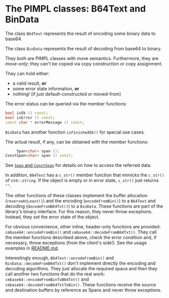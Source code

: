 # The PIMPL classes: B64Text and BinData

The class `B64Text` represents the result of encoding some binary data to base64.

The class `BinData` represents the result of decoding from base64 to binary.

They both are PIMPL classes with move semantics. Furthermore, they are *move-only*; they can't be copied via copy construction or copy assignment.

They can hold either:
+ a valid result, **or**
+ some error state information, **or**
+ nothing! (if just default-constructed or moved-from)

The error status can be queried via the member functions:

```C++
bool isOk () const;
bool isError () const;
const char * errorMessage () const;
```

`BinData` has another function `isFinishedOk()` for special use cases.

The actual result, if any, can be obtained with the member functions:

```C++
     Span<char> span ();
ConstSpan<char> span () const;
```

See 
 [`Span` and `ConstSpan`](Doc/UniquePtrAndSpan.md) for details on how to access the referred data.

In addition, `B64Text` has a `c_str()` member function that mimicks the `c_str()` of `std::string`. If the object is empty or in error state, `c_str()` just returns `""`.

The other functions of these classes implement the buffer allocation (`reserveAtLeast()`) and the encoding (`encodeFromBin()`) to a `B64Text` and decoding (`decodeFromB64Txt()`) to a `BinData`. These functions are part of the library's binary interface. For this reason, they never throw exceptions. Instead, they set the error state of the object.

For obvious convenience, other inline, header-only functions are provided: `cmbase64::encodeFromBin()` and `cmbase64::decodeFromB64Txt()`. They call the member functions described above, check the error condition and, if necessary, throw exceptions (from the client's side!). See the usage examples in [README.md](/README.md).

Interestingly enough, `B64Text::encodeFromBin()` and `BinData::decodeFromB64Txt()` don't implement directly the encoding and decoding algorithms. They just allocate the required space and then they call another two functions that do the real work: `cmbase64::encodeFromBinToB64Txt()` and `cmbase64::decodeFromB64TxtToBin()`. These functions receive the source and destination buffers by reference as Spans and never throw exceptions.
